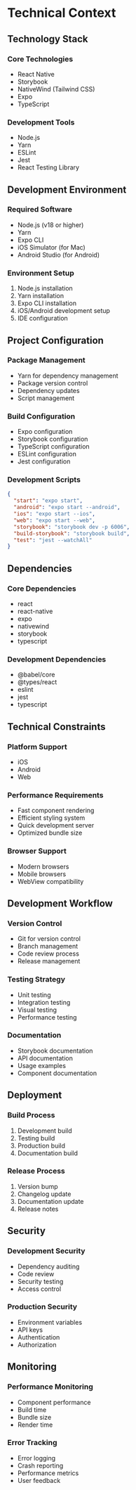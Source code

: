 # Technical Context

## Technology Stack

### Core Technologies

- React Native
- Storybook
- NativeWind (Tailwind CSS)
- Expo
- TypeScript

### Development Tools

- Node.js
- Yarn
- ESLint
- Jest
- React Testing Library

## Development Environment

### Required Software

- Node.js (v18 or higher)
- Yarn
- Expo CLI
- iOS Simulator (for Mac)
- Android Studio (for Android)

### Environment Setup

1. Node.js installation
2. Yarn installation
3. Expo CLI installation
4. iOS/Android development setup
5. IDE configuration

## Project Configuration

### Package Management

- Yarn for dependency management
- Package version control
- Dependency updates
- Script management

### Build Configuration

- Expo configuration
- Storybook configuration
- TypeScript configuration
- ESLint configuration
- Jest configuration

### Development Scripts

```json
{
  "start": "expo start",
  "android": "expo start --android",
  "ios": "expo start --ios",
  "web": "expo start --web",
  "storybook": "storybook dev -p 6006",
  "build-storybook": "storybook build",
  "test": "jest --watchAll"
}
```

## Dependencies

### Core Dependencies

- react
- react-native
- expo
- nativewind
- storybook
- typescript

### Development Dependencies

- @babel/core
- @types/react
- eslint
- jest
- typescript

## Technical Constraints

### Platform Support

- iOS
- Android
- Web

### Performance Requirements

- Fast component rendering
- Efficient styling system
- Quick development server
- Optimized bundle size

### Browser Support

- Modern browsers
- Mobile browsers
- WebView compatibility

## Development Workflow

### Version Control

- Git for version control
- Branch management
- Code review process
- Release management

### Testing Strategy

- Unit testing
- Integration testing
- Visual testing
- Performance testing

### Documentation

- Storybook documentation
- API documentation
- Usage examples
- Component documentation

## Deployment

### Build Process

1. Development build
2. Testing build
3. Production build
4. Documentation build

### Release Process

1. Version bump
2. Changelog update
3. Documentation update
4. Release notes

## Security

### Development Security

- Dependency auditing
- Code review
- Security testing
- Access control

### Production Security

- Environment variables
- API keys
- Authentication
- Authorization

## Monitoring

### Performance Monitoring

- Component performance
- Build time
- Bundle size
- Render time

### Error Tracking

- Error logging
- Crash reporting
- Performance metrics
- User feedback
